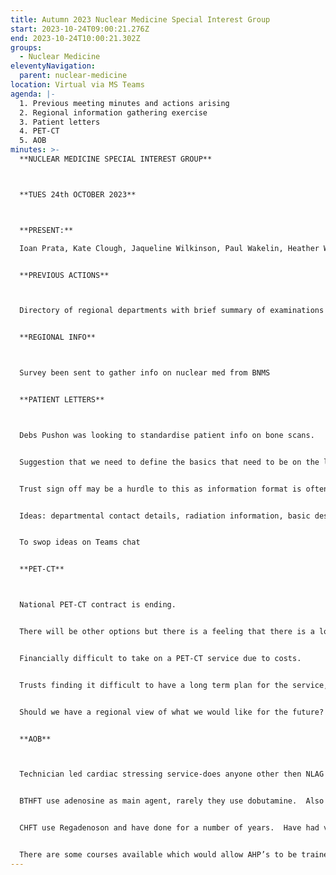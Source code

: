 ```yaml
---
title: Autumn 2023 Nuclear Medicine Special Interest Group
start: 2023-10-24T09:00:21.276Z
end: 2023-10-24T10:00:21.302Z
groups:
  - Nuclear Medicine
eleventyNavigation:
  parent: nuclear-medicine
location: Virtual via MS Teams
agenda: |-
  1. P﻿revious meeting minutes and actions arising
  2. R﻿egional information gathering exercise
  3. P﻿atient letters
  4. P﻿ET-CT
  5. A﻿OB
minutes: >-
  **NUCLEAR MEDICINE SPECIAL INTEREST GROUP**



  **TUES 24th OCTOBER 2023**



  **PRESENT:**

  Ioan Prata, Kate Clough, Jaqueline Wilkinson, Paul Wakelin, Heather Wright, Dimitri Lots, David McDermott, Hesh Panditaratne


  **PREVIOUS ACTIONS**



  Directory of regional departments with brief summary of examinations performed and some contact details.  Would help when needing to redirect patient if departments need to.  Info to be sent to KC


  **REGIONAL INFO**



  Survey been sent to gather info on nuclear med from BNMS


  **PATIENT LETTERS**



  Debs Pushon was looking to standardise patient info on bone scans.


  Suggestion that we need to define the basics that need to be on the letter/patient information.  This can then be adapted by each department to meet their needs.  This may be more appropriate that developing full information for each test


  Trust sign off may be a hurdle to this as information format is often changed during this process


  Ideas: departmental contact details, radiation information, basic description of test, QR code with link to information or QR code with link to patient feedback


  To swop ideas on Teams chat


  **PET-CT**



  National PET-CT contract is ending.


  There will be other options but there is a feeling that there is a lot of uncertainty about the direction to take.  


  Financially difficult to take on a PET-CT service due to costs.


  Trusts finding it difficult to have a long term plan for the service, most are managing short term only.


  Should we have a regional view of what we would like for the future?  Where would we want to be in 10 years?


  **AOB**



  Technician led cardiac stressing service-does anyone other then NLAG have this service and what stress agents are used??  Anyone use Regadenoson?


  BTHFT use adenosine as main agent, rarely they use dobutamine.  Also have smart ECG machine that updates staff on any changes


  CHFT use Regadenoson and have done for a number of years.  Have had very few minor vasovagal reactions but nothing more.  BP is monitors pre procedure and patient with high or low readings are rebooked.  In recent months have stopped asking patients to withhold beta-blockers as this caused problems for patients


  There are some courses available which would allow AHP’s to be trained in basic ECG interpretation.  Some are run by local institutions (we believe Leeds University runs one) and some are available virtually.  This would provide confidence for staff when running lists.
---
```

